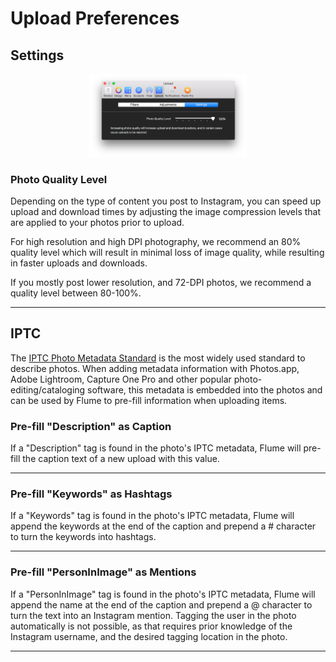 # Upload Preferences

## Settings

<p style="text-align: center; margin-top: 1em;"><img src="/preferences/assets/upload-settings.png" width="50%" height="50%" /></p>

### Photo Quality Level

Depending on the type of content you post to Instagram, you can speed up upload and download times by adjusting the image compression levels that are applied to your photos prior to upload.

For high resolution and high DPI photography, we recommend an 80% quality level which will result in minimal loss of image quality, while resulting in faster uploads and downloads. 

If you mostly post lower resolution, and 72-DPI photos, we recommend a quality level between 80-100%.

------

## IPTC

The [IPTC Photo Metadata Standard](https://iptc.org/standards/photo-metadata/iptc-standard/) is the most widely used standard to describe photos. When adding metadata information with Photos.app, Adobe Lightroom, Capture One Pro and other popular photo-editing/cataloging software, this metadata is embedded into the photos and can be used by Flume to pre-fill information when uploading items.


### Pre-fill "Description" as Caption
If a "Description" tag is found in the photo's IPTC metadata, Flume will pre-fill the caption text of a new upload with this value.

------

### Pre-fill "Keywords" as Hashtags
If a "Keywords" tag is found in the photo's IPTC metadata, Flume will append the keywords at the end of the caption and prepend a # character to turn the keywords into hashtags.

------

### Pre-fill "PersonInImage" as Mentions
If a "PersonInImage" tag is found in the photo's IPTC metadata, Flume will append the name at the end of the caption and prepend a @ character to turn the text into an Instagram mention. Tagging the user in the photo automatically is not possible, as that requires prior knowledge of the Instagram username, and the desired tagging location in the photo.

------